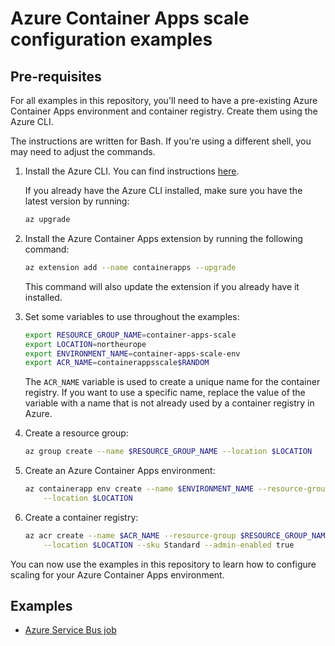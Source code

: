 # Azure Container Apps scale configuration examples

## Pre-requisites

For all examples in this repository, you'll need to have a pre-existing Azure Container Apps environment and container registry. Create them using the Azure CLI.

The instructions are written for Bash. If you're using a different shell, you may need to adjust the commands.

1. Install the Azure CLI. You can find instructions [here](https://docs.microsoft.com/en-us/cli/azure/install-azure-cli).

    If you already have the Azure CLI installed, make sure you have the latest version by running:

    ```bash
    az upgrade
    ```

1. Install the Azure Container Apps extension by running the following command:

    ```bash
    az extension add --name containerapps --upgrade
    ```

    This command will also update the extension if you already have it installed.

1. Set some variables to use throughout the examples:

    ```bash
    export RESOURCE_GROUP_NAME=container-apps-scale
    export LOCATION=northeurope
    export ENVIRONMENT_NAME=container-apps-scale-env
    export ACR_NAME=containerappsscale$RANDOM
    ```

    The `ACR_NAME` variable is used to create a unique name for the container registry. If you want to use a specific name, replace the value of the variable with a name that is not already used by a container registry in Azure.

1. Create a resource group:

    ```bash
    az group create --name $RESOURCE_GROUP_NAME --location $LOCATION
    ```

1. Create an Azure Container Apps environment:

    ```bash
    az containerapp env create --name $ENVIRONMENT_NAME --resource-group $RESOURCE_GROUP_NAME \
        --location $LOCATION
    ```

1. Create a container registry:

    ```bash
    az acr create --name $ACR_NAME --resource-group $RESOURCE_GROUP_NAME \
        --location $LOCATION --sku Standard --admin-enabled true
    ```

You can now use the examples in this repository to learn how to configure scaling for your Azure Container Apps environment.

## Examples

- [Azure Service Bus job](azure-servicebus/job-python/README.md)